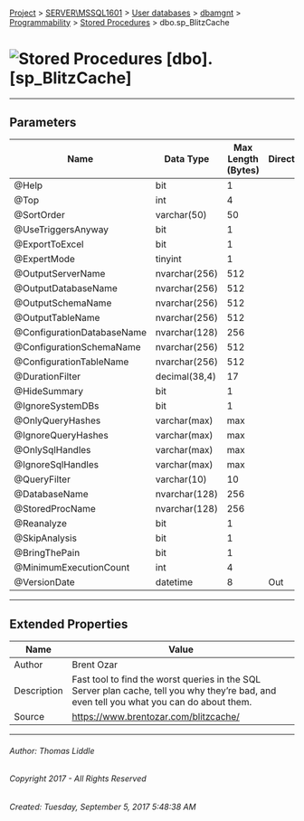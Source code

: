 #### 

[Project](../../../../../index.md) > [SERVER\\MSSQL1601](../../../../index.md) > [User databases](../../../index.md) > [dbamgnt](../../index.md) > [Programmability](../index.md) > [Stored Procedures](Stored_Procedures.md) > dbo.sp_BlitzCache

# ![Stored Procedures](../../../../../Images/StoredProcedure32.png) [dbo].[sp_BlitzCache]

---

## <a name="#parameters"></a>Parameters

| Name | Data Type | Max Length (Bytes) | Direction |
|---|---|---|---|
| @Help | bit | 1 |  |
| @Top | int | 4 |  |
| @SortOrder | varchar(50) | 50 |  |
| @UseTriggersAnyway | bit | 1 |  |
| @ExportToExcel | bit | 1 |  |
| @ExpertMode | tinyint | 1 |  |
| @OutputServerName | nvarchar(256) | 512 |  |
| @OutputDatabaseName | nvarchar(256) | 512 |  |
| @OutputSchemaName | nvarchar(256) | 512 |  |
| @OutputTableName | nvarchar(256) | 512 |  |
| @ConfigurationDatabaseName | nvarchar(128) | 256 |  |
| @ConfigurationSchemaName | nvarchar(256) | 512 |  |
| @ConfigurationTableName | nvarchar(256) | 512 |  |
| @DurationFilter | decimal(38,4) | 17 |  |
| @HideSummary | bit | 1 |  |
| @IgnoreSystemDBs | bit | 1 |  |
| @OnlyQueryHashes | varchar(max) | max |  |
| @IgnoreQueryHashes | varchar(max) | max |  |
| @OnlySqlHandles | varchar(max) | max |  |
| @IgnoreSqlHandles | varchar(max) | max |  |
| @QueryFilter | varchar(10) | 10 |  |
| @DatabaseName | nvarchar(128) | 256 |  |
| @StoredProcName | nvarchar(128) | 256 |  |
| @Reanalyze | bit | 1 |  |
| @SkipAnalysis | bit | 1 |  |
| @BringThePain | bit | 1 |  |
| @MinimumExecutionCount | int | 4 |  |
| @VersionDate | datetime | 8 | Out |


---

## <a name="#extendedproperties"></a>Extended Properties

| Name | Value |
|---|---|
| Author | Brent Ozar |
| Description | Fast tool to find the worst queries in the SQL Server plan cache, tell you why they’re bad, and even tell you what you can do about them. |
| Source | https://www.brentozar.com/blitzcache/ |


---

###### Author:  Thomas Liddle

###### Copyright 2017 - All Rights Reserved

###### Created: Tuesday, September 5, 2017 5:48:38 AM

